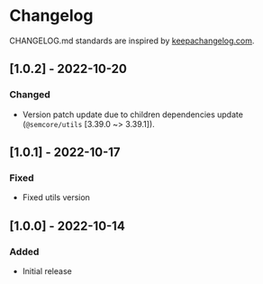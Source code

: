 # Changelog

CHANGELOG.md standards are inspired by [keepachangelog.com](https://keepachangelog.com/en/1.0.0/).

## [1.0.2] - 2022-10-20

### Changed

- Version patch update due to children dependencies update (`@semcore/utils` [3.39.0 ~> 3.39.1]).

## [1.0.1] - 2022-10-17

### Fixed

- Fixed utils version

## [1.0.0] - 2022-10-14

### Added

- Initial release
